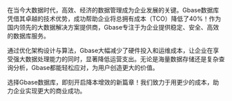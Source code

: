 在当今大数据时代，高效、经济的数据管理成为企业发展的关键。Gbase数据库凭借其卓越的技术优势，成功帮助企业将总拥有成本（TCO）降低了40%！作为国内领先的大数据解决方案提供商，Gbase专注于为企业提供稳定、安全、高效的数据库服务。

通过优化架构设计与算法，Gbase大幅减少了硬件投入和运维成本，让企业在享受强大数据处理能力的同时，显著降低运营支出。无论是海量数据存储还是复杂查询分析，Gbase都能轻松应对，为用户创造更大的价值。

选择Gbase数据库，即刻开启降本增效的新篇章！我们致力于用更少的成本，助力企业实现更大的商业成功。